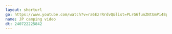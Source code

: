 ```yaml
---
layout: shorturl
go: https://www.youtube.com/watch?v=ra6EzrRrdvQ&list=PLrG6funZNtUmPi4Bpd4UGEy-JTydpyj3p
name: JP camping video
dt: 240722225842
---
```

